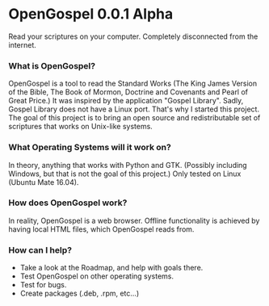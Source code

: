 # OpenGospel 0.0.1 Alpha
Read your scriptures on your computer. Completely disconnected from the internet.

### What is OpenGospel?
OpenGospel is a tool to read the Standard Works (The King James Version of the Bible, The Book of Mormon, Doctrine and Covenants and Pearl of Great Price.)
It was inspired by the application "Gospel Library". Sadly, Gospel Library does not have a Linux port. That's why I started this project.
The goal of this project is to bring an open source and redistributable set of scriptures that works on Unix-like systems.

### What Operating Systems will it work on?
In theory, anything that works with Python and GTK. (Possibly including Windows, but that is not the goal of this project.)
Only tested on Linux (Ubuntu Mate 16.04).

### How does OpenGospel work?
In reality, OpenGospel is a web browser. Offline functionality is achieved by having local HTML files, which OpenGospel reads from.

### How can I help?
* Take a look at the Roadmap, and help with goals there.
* Test OpenGospel on other operating systems.
* Test for bugs.
* Create packages (.deb, .rpm, etc...)
